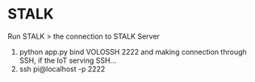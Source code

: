 # STALK


Run STALK >
the connection to STALK Server
  1) python app.py bind VOLOSSH 2222
and making connection through SSH, if the IoT serving SSH... 
  2) ssh pi@localhost -p 2222


